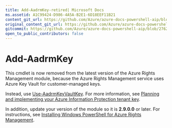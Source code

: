```yaml
---
title: Add-AadrmKey-retired| Microsoft Docs
ms.assetid: A1C99424-D986-4A5A-B2E1-6D18EEF11B21
content_git_url: https://github.com/Azure/azure-docs-powershell-aip/blob/release-ipclient/Azure%20Information%20Protection/docs-conceptual/Add-AadrmKey.md
original_content_git_url: https://github.com/Azure/azure-docs-powershell-aip/blob/release-ipclient/Azure%20Information%20Protection/docs-conceptual/Add-AadrmKey.md
gitcommit: https://github.com/Azure/azure-docs-powershell-aip/blob/27625bb48f7fd554fac2e06f07fad34ae2d99149
open_to_public_contributors: false
---
```


# Add-AadrmKey

This cmdlet is now removed from the latest version of the Azure Rights Management module, because the Azure Rights Management service uses Azure Key Vault for customer-managed keys.

Instead, use [Use-AadrmKeyVaultKey](/powershell/module/aadrm/use-aadrmkeyvaultkey). For more information, see [Planning and implementing your Azure Information Protection tenant key](/information-protection/plan-design/plan-implement-tenant-key).

In addition, update your version of the module so it is **2.9.0.0** or later. For instructions, see [Installing Windows PowerShell for Azure Rights Management](/information-protection/deploy-use/install-powershell).


